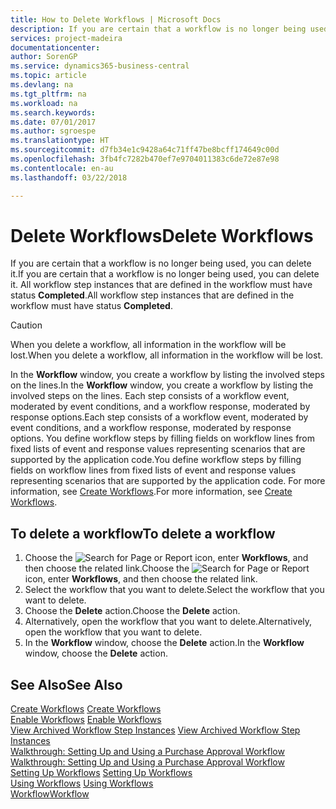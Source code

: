 ```yaml
---
title: How to Delete Workflows | Microsoft Docs
description: If you are certain that a workflow is no longer being used, you can delete it. All workflow step instances that are defined in the workflow must have status **Completed**.
services: project-madeira
documentationcenter: 
author: SorenGP
ms.service: dynamics365-business-central
ms.topic: article
ms.devlang: na
ms.tgt_pltfrm: na
ms.workload: na
ms.search.keywords: 
ms.date: 07/01/2017
ms.author: sgroespe
ms.translationtype: HT
ms.sourcegitcommit: d7fb34e1c9428a64c71ff47be8bcff174649c00d
ms.openlocfilehash: 3fb4fc7282b470ef7e9704011383c6de72e87e98
ms.contentlocale: en-au
ms.lasthandoff: 03/22/2018

---
```

# <a name="delete-workflows"></a><span data-ttu-id="bb94d-104">Delete Workflows</span><span class="sxs-lookup"><span data-stu-id="bb94d-104">Delete Workflows</span></span>
<span data-ttu-id="bb94d-105">If you are certain that a workflow is no longer being used, you can delete it.</span><span class="sxs-lookup"><span data-stu-id="bb94d-105">If you are certain that a workflow is no longer being used, you can delete it.</span></span> <span data-ttu-id="bb94d-106">All workflow step instances that are defined in the workflow must have status **Completed**.</span><span class="sxs-lookup"><span data-stu-id="bb94d-106">All workflow step instances that are defined in the workflow must have status **Completed**.</span></span>  

> [!CAUTION]  
>  <span data-ttu-id="bb94d-107">When you delete a workflow, all information in the workflow will be lost.</span><span class="sxs-lookup"><span data-stu-id="bb94d-107">When you delete a workflow, all information in the workflow will be lost.</span></span>  

 <span data-ttu-id="bb94d-108">In the **Workflow** window, you create a workflow by listing the involved steps on the lines.</span><span class="sxs-lookup"><span data-stu-id="bb94d-108">In the **Workflow** window, you create a workflow by listing the involved steps on the lines.</span></span> <span data-ttu-id="bb94d-109">Each step consists of a workflow event, moderated by event conditions, and a workflow response, moderated by response options.</span><span class="sxs-lookup"><span data-stu-id="bb94d-109">Each step consists of a workflow event, moderated by event conditions, and a workflow response, moderated by response options.</span></span> <span data-ttu-id="bb94d-110">You define workflow steps by filling fields on workflow lines from fixed lists of event and response values representing scenarios that are supported by the application code.</span><span class="sxs-lookup"><span data-stu-id="bb94d-110">You define workflow steps by filling fields on workflow lines from fixed lists of event and response values representing scenarios that are supported by the application code.</span></span> <span data-ttu-id="bb94d-111">For more information, see [Create Workflows](across-how-to-create-workflows.md).</span><span class="sxs-lookup"><span data-stu-id="bb94d-111">For more information, see [Create Workflows](across-how-to-create-workflows.md).</span></span>  

## <a name="to-delete-a-workflow"></a><span data-ttu-id="bb94d-112">To delete a workflow</span><span class="sxs-lookup"><span data-stu-id="bb94d-112">To delete a workflow</span></span>  
1.  <span data-ttu-id="bb94d-113">Choose the ![Search for Page or Report](media/ui-search/search_small.png "Search for Page or Report icon") icon, enter **Workflows**, and then choose the related link.</span><span class="sxs-lookup"><span data-stu-id="bb94d-113">Choose the ![Search for Page or Report](media/ui-search/search_small.png "Search for Page or Report icon") icon, enter **Workflows**, and then choose the related link.</span></span>  
2.  <span data-ttu-id="bb94d-114">Select the workflow that you want to delete.</span><span class="sxs-lookup"><span data-stu-id="bb94d-114">Select the workflow that you want to delete.</span></span>  
3.  <span data-ttu-id="bb94d-115">Choose the **Delete** action.</span><span class="sxs-lookup"><span data-stu-id="bb94d-115">Choose the **Delete** action.</span></span>  
4.  <span data-ttu-id="bb94d-116">Alternatively, open the workflow that you want to delete.</span><span class="sxs-lookup"><span data-stu-id="bb94d-116">Alternatively, open the workflow that you want to delete.</span></span>  
5.  <span data-ttu-id="bb94d-117">In the **Workflow** window, choose the **Delete** action.</span><span class="sxs-lookup"><span data-stu-id="bb94d-117">In the **Workflow** window, choose the **Delete** action.</span></span>  

## <a name="see-also"></a><span data-ttu-id="bb94d-118">See Also</span><span class="sxs-lookup"><span data-stu-id="bb94d-118">See Also</span></span>  
 <span data-ttu-id="bb94d-119">[Create Workflows](across-how-to-create-workflows.md) </span><span class="sxs-lookup"><span data-stu-id="bb94d-119">[Create Workflows](across-how-to-create-workflows.md) </span></span>  
 <span data-ttu-id="bb94d-120">[Enable Workflows](across-how-to-enable-workflows.md) </span><span class="sxs-lookup"><span data-stu-id="bb94d-120">[Enable Workflows](across-how-to-enable-workflows.md) </span></span>  
 <span data-ttu-id="bb94d-121">[View Archived Workflow Step Instances](across-how-to-view-archived-workflow-step-instances.md) </span><span class="sxs-lookup"><span data-stu-id="bb94d-121">[View Archived Workflow Step Instances](across-how-to-view-archived-workflow-step-instances.md) </span></span>  
 <span data-ttu-id="bb94d-122">[Walkthrough: Setting Up and Using a Purchase Approval Workflow](walkthrough-setting-up-and-using-a-purchase-approval-workflow.md) </span><span class="sxs-lookup"><span data-stu-id="bb94d-122">[Walkthrough: Setting Up and Using a Purchase Approval Workflow](walkthrough-setting-up-and-using-a-purchase-approval-workflow.md) </span></span>  
 <span data-ttu-id="bb94d-123">[Setting Up Workflows](across-set-up-workflows.md) </span><span class="sxs-lookup"><span data-stu-id="bb94d-123">[Setting Up Workflows](across-set-up-workflows.md) </span></span>  
 <span data-ttu-id="bb94d-124">[Using Workflows](across-use-workflows.md) </span><span class="sxs-lookup"><span data-stu-id="bb94d-124">[Using Workflows](across-use-workflows.md) </span></span>  
 [<span data-ttu-id="bb94d-125">Workflow</span><span class="sxs-lookup"><span data-stu-id="bb94d-125">Workflow</span></span>](across-workflow.md)   

